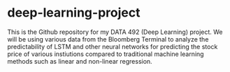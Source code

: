 # deep-learning-project
This is the Github repository for my DATA 492 (Deep Learning) project. We will be using various data from the Bloomberg Terminal to analyze the predictability of LSTM and other neural networks for predicting the stock price of various instiutions compared to traditional machine learning methods such as linear and non-linear regression.
